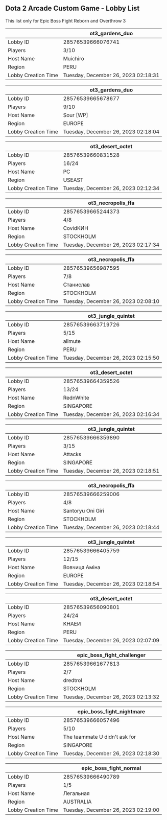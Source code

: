 ## Dota 2 Arcade Custom Game - Lobby List

This list only for Epic Boss Fight Reborn and Overthrow 3

|  | ot3_gardens_duo |
| ------ | ------ |
| Lobby ID | 28576539666076741 |
| Players | 3/10 |
| Host Name | Muichiro |
| Region | PERU |
| Lobby Creation Time | Tuesday, December 26, 2023 02:18:31 |


|  | ot3_gardens_duo |
| ------ | ------ |
| Lobby ID | 28576539665678677 |
| Players | 9/10 |
| Host Name | Sour [WP] |
| Region | EUROPE |
| Lobby Creation Time | Tuesday, December 26, 2023 02:18:04 |


|  | ot3_desert_octet |
| ------ | ------ |
| Lobby ID | 28576539660831528 |
| Players | 16/24 |
| Host Name | PC |
| Region | USEAST |
| Lobby Creation Time | Tuesday, December 26, 2023 02:12:34 |


|  | ot3_necropolis_ffa |
| ------ | ------ |
| Lobby ID | 28576539665244373 |
| Players | 4/8 |
| Host Name | CovidKИН |
| Region | STOCKHOLM |
| Lobby Creation Time | Tuesday, December 26, 2023 02:17:34 |


|  | ot3_necropolis_ffa |
| ------ | ------ |
| Lobby ID | 28576539656987595 |
| Players | 7/8 |
| Host Name | Станислав |
| Region | STOCKHOLM |
| Lobby Creation Time | Tuesday, December 26, 2023 02:08:10 |


|  | ot3_jungle_quintet |
| ------ | ------ |
| Lobby ID | 28576539663719726 |
| Players | 5/15 |
| Host Name | allmute |
| Region | PERU |
| Lobby Creation Time | Tuesday, December 26, 2023 02:15:50 |


|  | ot3_desert_octet |
| ------ | ------ |
| Lobby ID | 28576539664359526 |
| Players | 13/24 |
| Host Name | RednWhite |
| Region | SINGAPORE |
| Lobby Creation Time | Tuesday, December 26, 2023 02:16:34 |


|  | ot3_jungle_quintet |
| ------ | ------ |
| Lobby ID | 28576539666359890 |
| Players | 3/15 |
| Host Name | Attacks | مجاهد |
| Region | SINGAPORE |
| Lobby Creation Time | Tuesday, December 26, 2023 02:18:51 |


|  | ot3_necropolis_ffa |
| ------ | ------ |
| Lobby ID | 28576539666259006 |
| Players | 4/8 |
| Host Name | Santoryu Oni Giri |
| Region | STOCKHOLM |
| Lobby Creation Time | Tuesday, December 26, 2023 02:18:44 |


|  | ot3_jungle_quintet |
| ------ | ------ |
| Lobby ID | 28576539666405759 |
| Players | 12/15 |
| Host Name | Вовчиця Амiна |
| Region | EUROPE |
| Lobby Creation Time | Tuesday, December 26, 2023 02:18:54 |


|  | ot3_desert_octet |
| ------ | ------ |
| Lobby ID | 28576539656090801 |
| Players | 24/24 |
| Host Name | KHAEИ |
| Region | PERU |
| Lobby Creation Time | Tuesday, December 26, 2023 02:07:09 |


|  | epic_boss_fight_challenger |
| ------ | ------ |
| Lobby ID | 28576539661677813 |
| Players | 2/7 |
| Host Name | dredtrol |
| Region | STOCKHOLM |
| Lobby Creation Time | Tuesday, December 26, 2023 02:13:32 |


|  | epic_boss_fight_nightmare |
| ------ | ------ |
| Lobby ID | 28576539666057496 |
| Players | 5/10 |
| Host Name | The teammate U didn't ask for |
| Region | SINGAPORE |
| Lobby Creation Time | Tuesday, December 26, 2023 02:18:30 |


|  | epic_boss_fight_normal |
| ------ | ------ |
| Lobby ID | 28576539666490789 |
| Players | 1/5 |
| Host Name | Легальная |
| Region | AUSTRALIA |
| Lobby Creation Time | Tuesday, December 26, 2023 02:19:00 |


